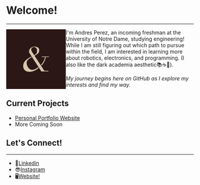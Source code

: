<!---
Reaper3629/Reaper3629 is a ✨ special ✨ repository because its `README.md` (this file) appears on your GitHub profile.
You can click the Preview link to take a look at your changes.
--->

# Welcome!
---
[<img src="assets/reaper3629Logo.png" align="left" width="160">](https://github.com/Reaper3629)

I'm Andres Perez, an incoming freshman at the University of Notre Dame, studying engineering! While I am still figuring out which path to pursue within the field, I am interested in learning more about robotics, electronics, and programming. (I also like the dark academia aesthetic📚☕🍂).

*My journey begins here on GitHub as I explore my interests and find my way.*

## Current Projects
- [Personal Portfolio Website](https://github.com/Reaper3629/Reaper3629.github.io)
- More Coming Soon

## Let's Connect!
---
- 📝[Linkedin](https://www.linkedin.com/in/andres-perez0/) 
- 😎[Instagram](https://www.instagram.com/chitoperez1990/)
- 🖥️[Website!](reaper3629.github.io/)

